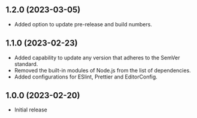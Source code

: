 ## 1.2.0 (2023-03-05)

- Added option to update pre-release and build numbers.

## 1.1.0 (2023-02-23)

- Added capability to update any version that adheres to the SemVer standard.
- Removed the built-in modules of Node.js from the list of dependencies.
- Added configurations for ESlint, Prettier and EditorConfig.

## 1.0.0 (2023-02-20)

- Initial release
